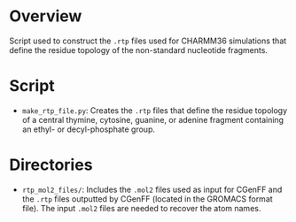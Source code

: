 
# Overview 

Script used to construct the `.rtp` files used for CHARMM36 simulations that define the residue topology of the non-standard nucleotide fragments.

# Script

* `make_rtp_file.py`: Creates the `.rtp` files that define the residue topology of a central thymine, cytosine, guanine, or adenine fragment containing an ethyl- or decyl-phosphate group.

# Directories

* `rtp_mol2_files/`: Includes the `.mol2` files used as input for CGenFF and the `.rtp` files outputted by CGenFF (located in the GROMACS format file). The input `.mol2` files are needed to recover the atom names.
